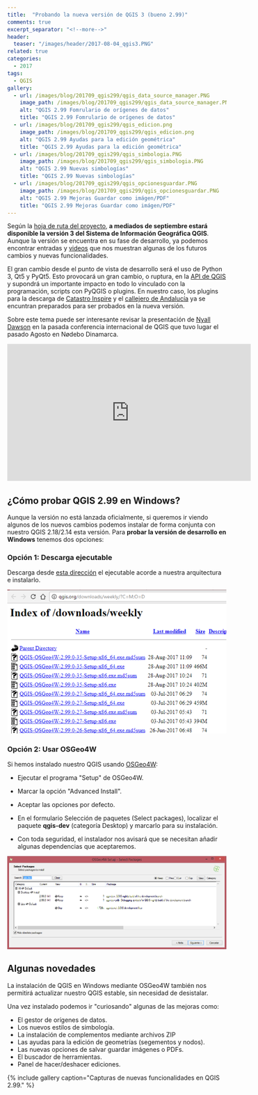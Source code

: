 ```yaml
---
title:  "Probando la nueva versión de QGIS 3 (bueno 2.99)"
comments: true
excerpt_separator: "<!--more-->"
header:
  teaser: "/images/header/2017-08-04_qgis3.PNG"
related: true
categories: 
  - 2017
tags:
  - QGIS
gallery:
  - url: /images/blog/201709_qgis299/qgis_data_source_manager.PNG
    image_path: /images/blog/201709_qgis299/qgis_data_source_manager.PNG
    alt: "QGIS 2.99 Fomrulario de orígenes de datos"
    title: "QGIS 2.99 Fomrulario de orígenes de datos"
  - url: /images/blog/201709_qgis299/qgis_edicion.png
    image_path: /images/blog/201709_qgis299/qgis_edicion.png
    alt: "QGIS 2.99 Ayudas para la edición geométrica"
    title: "QGIS 2.99 Ayudas para la edición geométrica"
  - url: /images/blog/201709_qgis299/qgis_simbologia.PNG
    image_path: /images/blog/201709_qgis299/qgis_simbologia.PNG
    alt: "QGIS 2.99 Nuevas simbologías"
    title: "QGIS 2.99 Nuevas simbologías"
  - url: /images/blog/201709_qgis299/qgis_opcionesguardar.PNG  
    image_path: /images/blog/201709_qgis299/qgis_opcionesguardar.PNG
    alt: "QGIS 2.99 Mejoras Guardar como imágen/PDF"
    title: "QGIS 2.99 Mejoras Guardar como imágen/PDF"   
---
```


Según la [hoja de ruta del proyecto](https://www.qgis.org/es/site/getinvolved/development/roadmap.html "QGIS roadmap"), **a mediados de septiembre estará disponible la versión 3 del Sistema de Información Geográfica QGIS**. Aunque la versión se encuentra en su fase de desarrollo, ya podemos encontrar  entradas y  [videos](https://www.youtube.com/results?search_query=qgis+3) que nos muestran algunas de los futuros cambios y nuevas funcionalidades. 

El gran cambio desde el punto de vista de desarrollo será el uso de Python 3, Qt5 y PyQt5.  Esto provocará un gran cambio, o ruptura, en la [API de QGIS](http://doc.qgis.org/api/api_break.html "API Break") y  supondrá un importante impacto en todo lo vinculado con la programación,  scripts con PyQGIS o plugins. En nuestro caso, los plugins para la descarga de [Catastro Inspire](http://www.sigdeletras.com/2017/blog/plugin-de-qgis-para-descarga-de-datos-catastrales-inspire/ "Spanish Inspire Catastral Downloader. Plugin de QGIS para descarga de datos catastrales INSPIRE") y el [callejero de Andalucía](http://www.sigdeletras.com/2017/blog/cdau-downloader-plugin-de-qgis-para-la-descarga-del-callejero-de-andalucia/ "CDAU Downloader. Plugin de QGIS para la descarga del Callejero de Andalucía") ya se encuntran preparados para ser probados en la nueva versión. 

Sobre este tema puede ser interesante revisar la presentación de [Nyall Dawson](http://nyalldawson.net/) en la pasada conferencia internacional de QGIS que tuvo lugar el pasado Agosto en Nødebo Dinamarca. 

<iframe width="560" height="315" src="https://www.youtube.com/embed/TcZd1Y_ISi4" frameborder="0" allowfullscreen></iframe>

## ¿Cómo probar QGIS 2.99 en Windows?

Aunque la versión no está lanzada oficialmente, si queremos ir viendo algunos de los nuevos cambios podemos instalar de forma conjunta con nuestro QGIS 2.18/2.14 esta versión. Para **probar la versión de desarrollo en Windows** tenemos dos opciones:

### Opción 1: Descarga ejecutable

Descarga desde [esta dirección](http://qgis.org/downloads/weekly/?C=M;O=D) el ejecutable acorde a nuestra arquitectura e instalarlo. 

![Repositorio de descarga](/images/blog/201709_qgis299/descarga_ejecutable.PNG)

### Opción 2: Usar OSGeo4W

Si hemos instalado nuestro QGIS usando [OSGeo4W](https://qgismx.wordpress.com/2016/10/10/instalacion-avanzada-de-qgis-con-osgeo4w/ "Instalación Avanzada de QGIS con OSGeo4W"):

- Ejecutar el programa "Setup" de OSGeo4W.

- Marcar la opción "Advanced Install".

- Aceptar las opciones por defecto.

- En el formulario Selección de paquetes (Select packages), localizar el paquete **qgis-dev** (categoría Desktop) y marcarlo para su instalación.

- Con toda seguridad, el instalador nos avisará que se necesitan añadir algunas dependencias que aceptaremos.

![Búsqueda de qgis-dev](/images/blog/201709_qgis299/paquetes.PNG)

## Algunas novedades

La instalación de QGIS en Windows mediante OSGeo4W también nos permitirá actualizar nuestro QGIS estable, sin necesidad de desistalar.

Una vez instalado podemos ir "curiosando" algunas de las mejoras como:

- El gestor de orígenes de datos.
- Los nuevos estilos de simbología.
- La instalación de complementos mediante archivos ZIP
- Las ayudas para la edición de geometrías (segementos y nodos).
- Las nuevas opciones de salvar guardar imágenes o PDFs.
- El buscador de herramientas.
- Panel de hacer/deshacer ediciones.

{% include gallery caption="Capturas de nuevas funcionalidades en QGIS 2.99." %}


